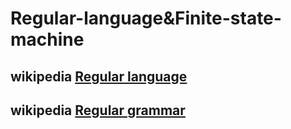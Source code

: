 # Regular-language&Finite-state-machine



## wikipedia [Regular language](https://en.wikipedia.org/wiki/Regular_language)



## wikipedia [Regular grammar](https://en.wikipedia.org/wiki/Regular_grammar)



